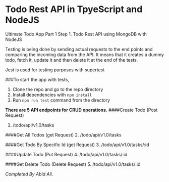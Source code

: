 # Todo Rest API in TpyeScript and NodeJS
Ultimate Todo App
Part 1 Step 1. Todo Rest API using MongoDB with NodeJS

Testing is being done by sending actual requests to the end points and comparing the incoming data from the API. It means that it creates a dummy todo, fetch it, update it and then delete it at the end of the tests.

Jest is used for testing purposes with supertest

###To start the app with tests,
1. Clone the repo and go to the repo directory
2. Install dependencies with `npm install`
3. Run `npm run test` command from the directory

**There are 5 API endpoints for CRUD operations.**
####Create Todo (Post Request)
1. /todo/api/v1.0/tasks

####Get All Todos (get Request)
2. /todo/api/v1.0/tasks

####Get Todo By Specific Id (get Request)
3. /todo/api/v1.0/tasks/:id

####Update Todo (Put Request)
4. /todo/api/v1.0/tasks/:id

####Get Delete Todo (Delete Request)
5. /todo/api/v1.0/tasks/:id

*Completed By Abid Ali.*